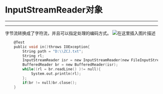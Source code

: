 ﻿# InputStreamReader对象
---
---
字节流转换成了字符流，并且可以指定处理的编码方式。
![在这里插入图片描述](https://img-blog.csdnimg.cn/f3b1c2c6531649f382c4f5d151daae14.png?x-oss-process=image/watermark,type_ZHJvaWRzYW5zZmFsbGJhY2s,shadow_50,text_Q1NETiBATkpVU1RaSkM=,size_20,color_FFFFFF,t_70,g_se,x_16)

```c
    @Test
    public void in()throws IOException{
        String path = "D:\\ZCJ.txt";
        String rl;
        InputStreamReader isr = new InputStreamReader(new FileInputStream(path), "gbk");
        BufferedReader br = new BufferedReader(isr);
        while((rl = br.readLine() )!= null){
            System.out.println(rl);
        };
        if(br != null)br.close();
    }
```

